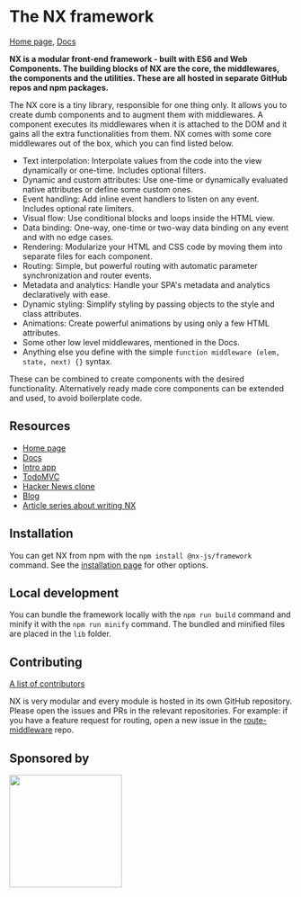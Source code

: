 # The NX framework

[Home page](http://nx-framework.com), [Docs](http://nx-framework.com/docs)

**NX is a modular front-end framework - built with ES6 and Web Components. The building
blocks of NX are the core, the middlewares, the components and the utilities. These are
all hosted in separate GitHub repos and npm packages.**

The NX core is a tiny library, responsible for one thing only. It allows you to create dumb components and to augment them with middlewares. A component executes its middlewares when it is attached to the DOM and it gains all the extra functionalities from them. NX comes with some core middlewares out of the box, which you can find listed below.

- Text interpolation: Interpolate values from the code into the view dynamically or one-time. Includes optional filters.
- Dynamic and custom attributes: Use one-time or dynamically evaluated native attributes or define some custom ones.
- Event handling: Add inline event handlers to listen on any event. Includes optional rate limiters.
- Visual flow: Use conditional blocks and loops inside the HTML view.
- Data binding: One-way, one-time or two-way data binding on any event and with no edge cases.
- Rendering: Modularize your HTML and CSS code by moving them into separate files for each component.
- Routing: Simple, but powerful routing with automatic parameter synchronization and router events.
- Metadata and analytics: Handle your SPA's metadata and analytics declaratively with ease.
- Dynamic styling: Simplify styling by passing objects to the style and class attributes.
- Animations: Create powerful animations by using only a few HTML attributes.
- Some other low level middlewares, mentioned in the Docs.
- Anything else you define with the simple `function middleware (elem, state, next) {}` syntax.

These can be combined to create components with the desired functionality.
Alternatively ready made core components can be extended and used,
to avoid boilerplate code.

## Resources

- [Home page](http://nx-framework.com/)
- [Docs](http://nx-framework.com/docs)
- [Intro app](https://github.com/nx-js/intro-example)
- [TodoMVC](https://github.com/nx-js/todomvc-example)
- [Hacker News clone](https://github.com/nx-js/hackernews-example)
- [Blog](http://nx-framework.com/blog/public)
- [Article series about writing NX](https://blog.risingstack.com/writing-a-javascript-framework-project-structuring/)

## Installation

You can get NX from npm with the `npm install @nx-js/framework` command. See the
[installation page](http://nx-framework.com/install) for other options.

## Local development

You can bundle the framework locally with the `npm run build` command and minify it
with the `npm run minify` command. The bundled and minified files are placed in the
`lib` folder.

## Contributing

[A list of contributors](/contributors.md)

NX is very modular and every module is hosted in its own GitHub repository. Please
open the issues and PRs in the relevant repositories. For example: if you have a feature
request for routing, open a new issue in the
[route-middleware](https://github.com/nx-js/route-middleware) repo.

## Sponsored by

<a href="https://trace.risingstack.com/">
  <img src="http://nx-framework.com/images/trace_colored.svg" width="200" />
</a>
